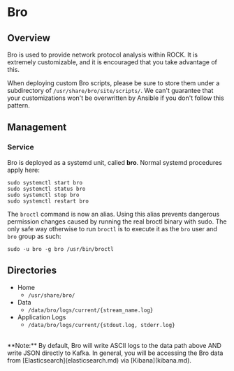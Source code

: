 # Bro

## Overview
Bro is used to provide network protocol analysis within ROCK. It is extremely
customizable, and it is encouraged that you take advantage of this.

When deploying custom Bro scripts, please be sure to store them under a
subdirectory of `/usr/share/bro/site/scripts/`. We can't guarantee that your
customizations won't be overwritten by Ansible if you don't follow this pattern.

## Management

### Service
Bro is deployed as a systemd unit, called **bro**. Normal systemd procedures
apply here:

```
sudo systemctl start bro
sudo systemctl status bro
sudo systemctl stop bro
sudo systemctl restart bro
```

The `broctl` command is now an alias. Using this alias prevents dangerous
permission changes caused by running the real broctl binary with sudo.  The only
safe way otherwise to run `broctl` is to execute it as the `bro` user and `bro`
group as such:  

`sudo -u bro -g bro /usr/bin/broctl`

## Directories

* Home
    * `/usr/share/bro/`
* Data
    * `/data/bro/logs/current/{stream_name.log}`
* Application Logs
    * `/data/bro/logs/current/{stdout.log, stderr.log}`

<br>
**Note:** By default, Bro will write ASCII logs to the data path above AND write
 JSON directly to Kafka. In general, you will be accessing the Bro data from
 [Elasticsearch](elasticsearch.md) via [Kibana](kibana.md).  
